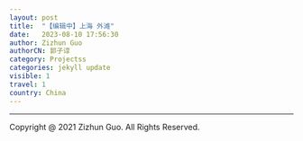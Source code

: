 ```yaml
---
layout: post
title:  "【编辑中】上海 外滩"
date:   2023-08-10 17:56:30
author: Zizhun Guo
authorCN: 郭子谆
category: Projectss
categories: jekyll update
visible: 1
travel: 1
country: China
---
```




---
Copyright @ 2021 Zizhun Guo. All Rights Reserved.

